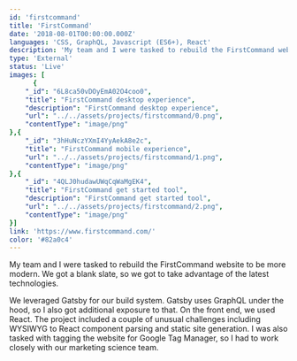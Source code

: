 ```yaml
---
id: 'firstcommand'
title: 'FirstCommand'
date: '2018-08-01T00:00:00.000Z'
languages: 'CSS, GraphQL, Javascript (ES6+), React'
description: 'My team and I were tasked to rebuild the FirstCommand website to be more modern. We got a blank slate, so we got to take advantage of the latest technologies.'
type: 'External'
status: 'Live'
images: [
      {
	"_id": "6L8ca50vDOyEmA02O4coo0",
	"title": "FirstCommand desktop experience",
	"description": "FirstCommand desktop experience",
	"url": "../../assets/projects/firstcommand/0.png",
	"contentType": "image/png"
},{
	"_id": "3hHuNczYXmI4YyAekA8e2c",
	"title": "FirstCommand mobile experience",
	"url": "../../assets/projects/firstcommand/1.png",
	"contentType": "image/png"
},{
	"_id": "4QLJ0hudawUWqCqWaMgEK4",
	"title": "FirstCommand get started tool",
	"description": "FirstCommand get started tool",
	"url": "../../assets/projects/firstcommand/2.png",
	"contentType": "image/png"
}]
link: 'https://www.firstcommand.com/'
color: '#82a0c4'
---
```


My team and I were tasked to rebuild the FirstCommand website to be more modern. We got a blank slate, so we got to take advantage of the latest technologies.

We leveraged Gatsby for our build system. Gatsby uses GraphQL under the hood, so I also got additional exposure to that. On the front end, we used React. The project included a couple of unusual challenges including WYSIWYG to React component parsing and static site generation. I was also tasked with tagging the website for Google Tag Manager, so I had to work closely with our marketing science team.
